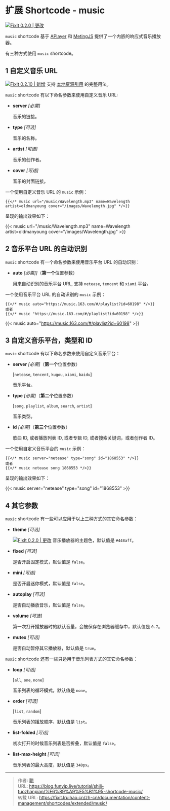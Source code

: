 # 扩展 Shortcode - music


[![FixIt 0.2.0 | 更改](https://fixit.lruihao.cn/svg/version/0.2.0-changed.zh-cn.min.svg)](https://github.com/hugo-fixit/FixIt/releases/tag/v0.2.0)

`music` shortcode 基于 [APlayer](https://github.com/MoePlayer/APlayer) 和 [MetingJS](https://github.com/metowolf/MetingJS) 提供了一个内嵌的响应式音乐播放器。

<!--more-->

有三种方式使用 `music` shortcode。

## 1 自定义音乐 URL

[![FixIt 0.2.10 | 新增](https://fixit.lruihao.cn/svg/version/0.2.10-new.zh-cn.min.svg)](https://github.com/hugo-fixit/FixIt/releases/tag/v0.2.10) 支持 [本地资源引用](https://fixit.lruihao.cn/zh-cn/documentation/content-management/introduction/#contents-organization) 的完整用法。

`music` shortcode 有以下命名参数来使用自定义音乐 URL:

- **server** *[必需]*

  音乐的链接。

- **type** *[可选]*

  音乐的名称。

- **artist** *[可选]*

  音乐的创作者。

- **cover** *[可选]*

  音乐的封面链接。

一个使用自定义音乐 URL 的 `music` 示例：

```go-html-template
{{</* music url="/music/Wavelength.mp3" name=Wavelength artist=oldmanyoung cover="/images/Wavelength.jpg" */>}}
```

呈现的输出效果如下：

{{< music url="/music/Wavelength.mp3" name=Wavelength artist=oldmanyoung cover="/images/Wavelength.jpg" >}}

## 2 音乐平台 URL 的自动识别

`music` shortcode 有一个命名参数来使用音乐平台 URL 的自动识别：

- **auto** *[必需]]*（**第一个**位置参数）

  用来自动识别的音乐平台 URL, 支持 `netease`, `tencent` 和 `xiami` 平台。

一个使用音乐平台 URL 的自动识别的 `music` 示例：

```go-html-template
{{</* music auto="https://music.163.com/#/playlist?id=60198" */>}}
或者
{{</* music "https://music.163.com/#/playlist?id=60198" */>}}
```

{{< music auto="https://music.163.com/#/playlist?id=60198" >}}

## 3 自定义音乐平台，类型和 ID

`music` shortcode 有以下命名参数来使用自定义音乐平台：

- **server** *[必需]*（**第一个**位置参数）

  [`netease`, `tencent`, `kugou`, `xiami`, `baidu`]

  音乐平台。

- **type** *[必需]*（**第二个**位置参数）

  [`song`, `playlist`, `album`, `search`, `artist`]

  音乐类型。

- **id** *[必需]*（**第三个**位置参数）

  歌曲 ID, 或者播放列表 ID, 或者专辑 ID, 或者搜索关键词，或者创作者 ID。

一个使用自定义音乐平台的 `music` 示例：

```go-html-template
{{</* music server="netease" type="song" id="1868553" */>}}
或者
{{</* music netease song 1868553 */>}}
```

呈现的输出效果如下：

{{< music server="netease" type="song" id="1868553" >}}

## 4 其它参数

`music` shortcode 有一些可以应用于以上三种方式的其它命名参数：

- **theme** *[可选]*

  [![FixIt 0.2.0 | 更改](https://fixit.lruihao.cn/svg/version/0.2.0-changed.zh-cn.min.svg)](https://github.com/hugo-fixit/FixIt/releases/tag/v0.2.0) 音乐播放器的主题色，默认值是 `#448aff`。

- **fixed** *[可选]*

  是否开启固定模式，默认值是 `false`。

- **mini** *[可选]*

  是否开启迷你模式，默认值是 `false`。

- **autoplay** *[可选]*

  是否自动播放音乐，默认值是 `false`。

- **volume** *[可选]*

  第一次打开播放器时的默认音量，会被保存在浏览器缓存中，默认值是 `0.7`。

- **mutex** *[可选]*

  是否自动暂停其它播放器，默认值是 `true`。

`music` shortcode 还有一些只适用于音乐列表方式的其它命名参数：

- **loop** *[可选]*

  [`all`, `one`, `none`]

  音乐列表的循环模式，默认值是 `none`。

- **order** *[可选]*

  [`list`, `random`]

  音乐列表的播放顺序，默认值是 `list`。

- **list-folded** *[可选]*

  初次打开的时候音乐列表是否折叠，默认值是 `false`。

- **list-max-height** *[可选]*

  音乐列表的最大高度，默认值是 `340px`。


---

> 作者: [聪](/about)  
> URL: https://blog.funvip.live/tutorial/shili-tuozhanpian/%E6%89%A9%E5%B1%95-shortcode-music/  
> 转载 URL: https://fixit.lruihao.cn/zh-cn/documentation/content-management/shortcodes/extended/music/
